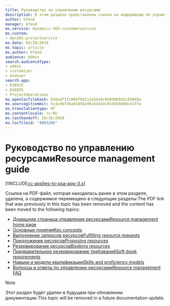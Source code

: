 ```yaml
---
title: Руководство по управлению ресурсами
description: В этом разделе представлены ссылки на информацию об управлении ресурсами в Project Service Automation
author: kfend
manager: kfend
ms.service: dynamics-365-customerservice
ms.custom:
- dyn365-projectservice
ms.date: 03/28/2019
ms.topic: article
ms.author: kfend
audience: Admin
search.audienceType:
- admin
- customizer
- enduser
search.app:
- D365CE
- D365PS
- ProjectOperations
ms.openlocfilehash: 810adf1fc00bf9d111e5da8c0d490b92bc83049a
ms.sourcegitcommit: 5c4c9bf3ba018562d6cb3443c01d550489c415fa
ms.translationtype: HT
ms.contentlocale: ru-RU
ms.lasthandoff: 10/16/2020
ms.locfileid: "4083286"
---
```

# <a name="resource-management-guide"></a><span data-ttu-id="5e4c1-103">Руководство по управлению ресурсами</span><span class="sxs-lookup"><span data-stu-id="5e4c1-103">Resource management guide</span></span>

[!INCLUDE[cc-applies-to-psa-app-3.x](../../includes/cc-applies-to-psa-app-3x.md)]

<span data-ttu-id="5e4c1-104">Ссылка на PDF-файл, которая находилась ранее в этом разделе, удалена, а содержимое перемещено в следующие разделы:</span><span class="sxs-lookup"><span data-stu-id="5e4c1-104">The PDF link that was previously in this topic has been removed and the content has been moved to the following topics:</span></span>

- [<span data-ttu-id="5e4c1-105">Домашняя страница управления ресурсами</span><span class="sxs-lookup"><span data-stu-id="5e4c1-105">Resource management home page</span></span>](../resource-management-home-page.md)
- [<span data-ttu-id="5e4c1-106">Основные понятия</span><span class="sxs-lookup"><span data-stu-id="5e4c1-106">Key concepts</span></span>](../reports-key-concepts.md)
- [<span data-ttu-id="5e4c1-107">Выполнение запросов ресурсов</span><span class="sxs-lookup"><span data-stu-id="5e4c1-107">Fulfilling resource requests</span></span>](../resource-management-fulfill-requests.md)
- [<span data-ttu-id="5e4c1-108">Предложение ресурсов</span><span class="sxs-lookup"><span data-stu-id="5e4c1-108">Proposing resources</span></span>](../resource-management-propose-resources.md)
- [<span data-ttu-id="5e4c1-109">Резервирование ресурсов</span><span class="sxs-lookup"><span data-stu-id="5e4c1-109">Booking resources</span></span>](../resource-management-book-resources-scheduleboard.md)
- [<span data-ttu-id="5e4c1-110">Предварительное резервирование требований</span><span class="sxs-lookup"><span data-stu-id="5e4c1-110">Soft-book requirements</span></span>](../resource-management-softbook-requirements.md)
- [<span data-ttu-id="5e4c1-111">Навыки и модели квалификации</span><span class="sxs-lookup"><span data-stu-id="5e4c1-111">Skills and proficiency models</span></span>](../resource-management-skills-proficiency.md)
- [<span data-ttu-id="5e4c1-112">Вопросы и ответы по управлению ресурсами</span><span class="sxs-lookup"><span data-stu-id="5e4c1-112">Resource management FAQ</span></span>](../resource-management-faq.md)

> [!NOTE]
> <span data-ttu-id="5e4c1-113">Этот раздел будет удален в будущем при обновлении документации.</span><span class="sxs-lookup"><span data-stu-id="5e4c1-113">This topic will be removed in a future documentation update.</span></span> 
